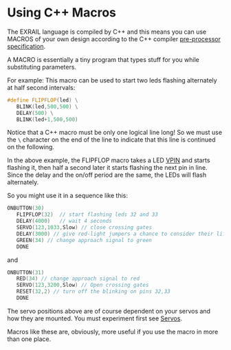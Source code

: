 # Using C++ Macros

The EXRAIL language is compiled by C++ and this means you can use MACROS of your own design according to the C++ compiler [pre-processor specification](https://gcc.gnu.org/onlinedocs/cpp/Macros.html).

A MACRO is essentially a tiny program that types stuff for you while substituting parameters.

For example: This macro can be used to start two leds flashing alternately at half second intervals:

```cpp
#define FLIPFLOP(led) \
   BLINK(led,500,500) \
   DELAY(500) \
   BLINK(led+1,500,500)
```

Notice that a C++ macro must be only one logical line long! So we must use the `\` character on the end of the line to indicate that this line is continued on the following.

In the above example, the FLIPFLOP macro takes a LED [VPIN](?VPIN) and starts flashing it, then half a second later it starts flashing the next pin in line. Since the delay and the on/off period are the same, the LEDs will flash alternately.

So you might use it in a sequence like this:

```cpp
ONBUTTON(30)
   FLIPFLOP(32)  // start flashing leds 32 and 33
   DELAY(4000)   // wait 4 seconds
   SERVO(123,1033,Slow) // close crossing gates
   DELAY(3000) // give red-light jumpers a chance to consider their life choices
   GREEN(34) // change approach signal to green
   DONE
```

and

```cpp
ONBUTTON(31)
   RED(34) // change approach signal to red
   SERVO(123,3200,Slow) // Open crossing gates
   RESET(32,2) // turn off the blinking on pins 32,33
   DONE
```

The servo positions above are of course dependent on your servos and how they are mounted. You must experiment first see [Servos](?servo).

Macros like these are, obviously, more useful if you use the macro in more than one place.
